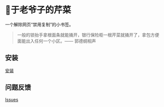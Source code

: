 # 🌿于老爷子的芹菜
一个解除网页“禁用复制”的小书签。

> 一般的锁抬手拿根面条就能捅开，银行保险柜一根芹菜就捅开了，拿包方便面能出入任何一个小区。—— 郭德纲相声

## 安装

[安装](http://renwenlong.com/celery)

## 问题反馈

[Issues](https://github.com/yulanggong/celery/issues)
